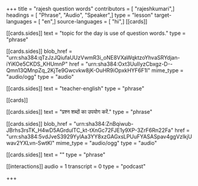 +++
title = "rajesh question words"
contributors = [ "rajeshkumari",]
headings = [ "Phrase", "Audio", "Speaker",]
type = "lesson"
target-languages = [ "en",]
source-languages = [ "hi",]
[[cards]]

[[cards.sides]]
text = "topic for the day is use of question words."
type = "phrase"

[[cards.sides]]
blob_href = "urn:sha384:qTzJzJQiufaUUzVwmR3i_oNE8VXaWqktzoYhvaSRYdjan-iYiKOe5CKDS_KHUmnP"
href = "urn:sha384:Oxt3UuIIyzCbxgz-D--Qmn13QMnpZq_2KjTe9Gwcvkw8jK-OuHR9iOpxkHYF6F1l"
mime_type = "audio/ogg"
type = "audio"

[[cards.sides]]
text = "teacher-english"
type = "phrase"

[[cards]]

[[cards.sides]]
text = "प्रश्न शब्दों का उपयोग करें."
type = "phrase"

[[cards.sides]]
blob_href = "urn:sha384:ZnBqiwub-JBrhs3rsTK_H4wD5AGrdulTC_kt-tXnGc72FJE1y9XP-3ZrF6Rn22Fa"
href = "urn:sha384:5vdJveS3929YylAa3YY8xzGAGxsLPUuFYASASpav4ggVzIkjUwav2YXLvn-SwtKl"
mime_type = "audio/ogg"
type = "audio"

[[cards.sides]]
text = ""
type = "phrase"

[[interactions]]
audio = 1
transcript = 0
type = "podcast"

+++
